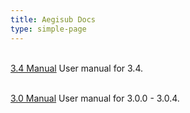 ```yaml
---
title: Aegisub Docs
type: simple-page
---
```


<p>
<br />
<a href="latest" class="btn btn-primary" role="button">3.4 Manual</a> User manual for 3.4.
</p>
<!-- <a href="3.1" class="btn btn-light" role="button">3.1 Manual</a>User manual for 3.1. -->
<p>
<br />
<a href="3.0" class="btn btn-outline-secondary" role="button">3.0 Manual</a> User manual for 3.0.0 - 3.0.4.
</p>
<!-- User manual for 2.1.6 - 2.1.9 releases. -->

<br />
